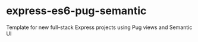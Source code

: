 # express-es6-pug-semantic
Template for new full-stack Express projects using Pug views and Semantic UI
